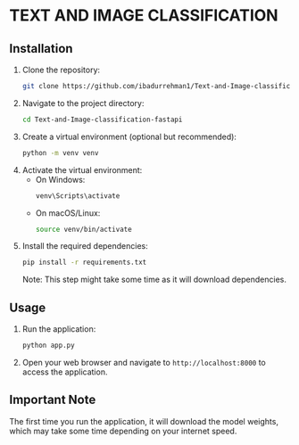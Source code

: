 # TEXT AND IMAGE CLASSIFICATION

## Installation
1. Clone the repository:
   ```sh
   git clone https://github.com/ibadurrehman1/Text-and-Image-classification-fastapi.git
   ```
2. Navigate to the project directory:
   ```sh
   cd Text-and-Image-classification-fastapi
   ```
3. Create a virtual environment (optional but recommended):
   ```sh
   python -m venv venv
   ```
4. Activate the virtual environment:
   - On Windows:
     ```sh
     venv\Scripts\activate
     ```
   - On macOS/Linux:
     ```sh
     source venv/bin/activate
     ```
5. Install the required dependencies:
   ```sh
   pip install -r requirements.txt
   ```
   Note: This step might take some time as it will download dependencies.

## Usage
1. Run the application:
   ```sh
   python app.py
   ```
2. Open your web browser and navigate to `http://localhost:8000` to access the application.

## Important Note
The first time you run the application, it will download the model weights, which may take some time depending on your internet speed.
